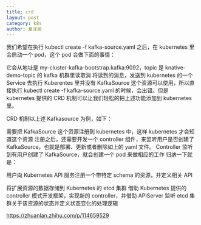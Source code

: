 ```yaml
---
title: crd
layout: post
category: k8s
author: 夏泽民
---
```

我们希望在执行 kubectl create -f kafka-source.yaml 之后，在 kubernetes 里会启动一个 pod，这个 pod 会做下面的事情：

它会从地址是 my-cluster-kafka-bootstrap.kafka:9092，topic 是 knative- demo-topic 的 kafka 机群里读取消
将读到的消息，发送到 kubernetes 的一个 Service 去执行
Kuberentes 里并没有 KafkaSource 这个资源可以使用，所以直接执行 kubectl create -f kafka-source.yaml 的时候，会出错。但是 kubernetes 提供的 CRD 机制可以让我们轻松的把上述功能添加到 kubernetes 里。

CRD 机制以上述 Kafkasource 为例，如下：

需要把 KafkaSource 这个资源注册到 kubernetes 中，这样 kubernetes 才会知道这个资源
注册之后，还需要开发一个 controller 组件，来监听用户是否创建了 KafkaSource，也就是部署、更新或者删除如上的 yaml 文件。
Controller 监听到有用户创建了 KafkaSource，就会创建一个 pod 来做相应的工作
归纳一下就是：

用户向 Kubernetes API 服务注册一个带特定 schema 的资源，并定义相关 API

将扩展资源的数据存储到 Kubernetes 的 etcd 集群
借助 Kubernetes 提供的 controller 模式开发框架，实现新的 controller，并借助 APIServer 监听 etcd 集群关于该资源的状态并定义状态变化的处理逻辑
<!-- more -->
https://zhuanlan.zhihu.com/p/114659529
